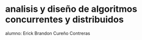 # analisis y diseño de algoritmos concurrentes y distribuidos
alumno: Erick Brandon Cureño Contreras


